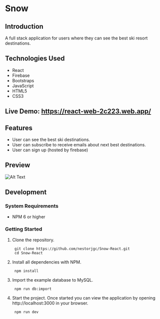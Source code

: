 # Snow

## Introduction


A full stack application for users where they can see the best ski resort destinations.

## Technologies Used
- React
- Firebase
- Bootstraps
- JavaScript
- HTML5
- CSS3

## Live Demo:  https://react-web-2c223.web.app/

## Features
  - User can see the best ski destinations.
  - User can subscribe to receive emails about next best destinations.
  - User can sign up (hosted by firebase)

## Preview
![Alt Text](https://github.com/nestorjgc/Snow-React/blob/gh-pages/imgs/Gif123.gif)

## Development
### System Requirements
- NPM 6 or higher
### Getting Started
1. Clone the repository.  <br/>

        git clone https://github.com/nestorjgc/Snow-React.git
        cd Snow-React
        
2. Install all dependencies with NPM. <br/>

        npm install
        
3. Import the example database to MySQL. <br/>

        npm run db:import
        
4. Start the project. Once started you can view the application by opening http://localhost:3000 in your browser. <br/>

        npm run dev

